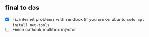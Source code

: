 ## final to dos
- [x] Fix internet problems with sandbox (if you are on ubuntu `sudo apt install net-tools`)
- [ ] Finish cathook multibox injector
